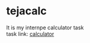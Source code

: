 # tejacalc
It is my internpe calculator task
<br>
task link: <a href="http://tejacalc.netlify.app">calculator</a>
